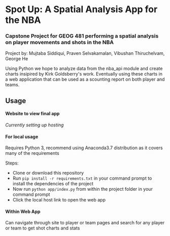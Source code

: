 # Spot Up: A Spatial Analysis App for the NBA
### Capstone Project for GEOG 481 performing a spatial analysis on player movements and shots in the NBA
Project by: Mujtaba Siddiqui, Praven Selvakamalan, Vibushan Thiruchelvam, George He

Using Python we hope to analyze data from the nba_api module and create charts insipired by Kirk Goldsberry's work.
Eventually using these charts in a web application that can be used as a scounting report on both player and teams.


## Usage
#### Website to view final app
*Currently setting up hosting*
#### For local usage
Requires Python 3, recommend using Anaconda3.7 distribution as it covers many of the requirements

Steps:
- Clone or download this repository
- Run ```pip install -r requirements.txt``` in your command prompt to install the dependencies of the project
- Now run ```python app/index.py``` from within the project folder in your command prompt
- Click the local host link to open the web app

#### Within Web App
Can navigate through site to player or team pages and search for any player or team to get shot charts and stats
